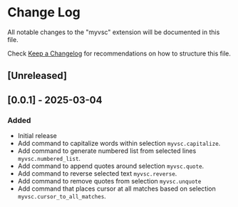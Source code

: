 # Change Log

All notable changes to the "myvsc" extension will be documented in this file.

Check [Keep a Changelog](http://keepachangelog.com/) for recommendations on how to structure this file.

## [Unreleased]

## [0.0.1] - 2025-03-04

### Added

- Initial release
- Add command to capitalize words within selection `myvsc.capitalize`.
- Add command to generate numbered list from selected lines `myvsc.numbered_list`.
- Add command to append quotes around selection `myvsc.quote`.
- Add command to reverse selected text `myvsc.reverse`.
- Add command to remove quotes from selection `myvsc.unquote`
- Add command that places cursor at all matches based on selection `myvsc.cursor_to_all_matches`.
